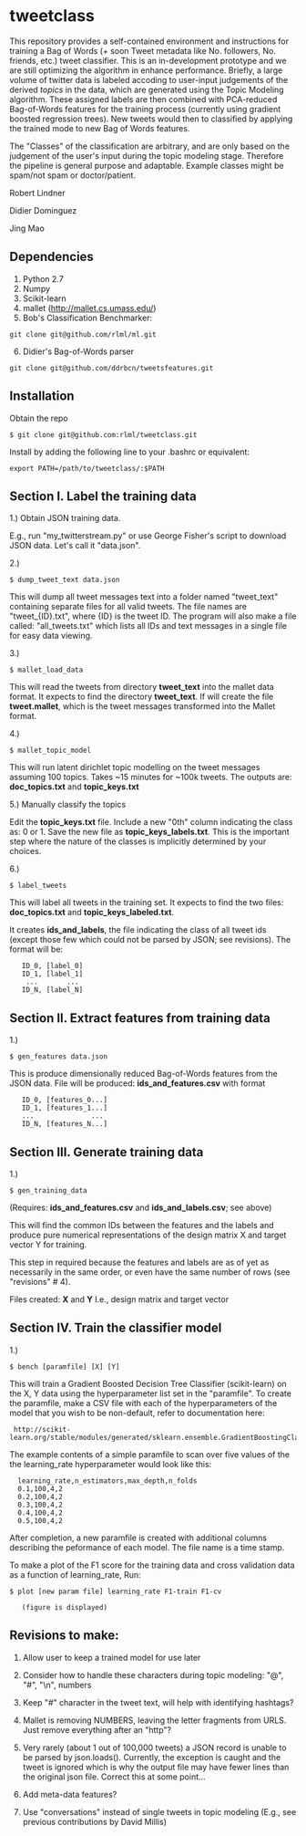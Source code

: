 tweetclass
==========
This repository provides a self-contained environment and instructions for training a Bag of Words (+ soon Tweet metadata like No. followers, No. friends, etc.) tweet classifier.  This is an in-development prototype and we are still optimizing the algorithm in enhance performance.  Briefly, a large volume of twitter data is labeled accoding to user-input judgements of the derived *topics* in the data, which are generated using the Topic Modeling algorithm.  These assigned labels are then combined with PCA-reduced Bag-of-Words features for the training process (currently using gradient boosted regression trees).  New tweets would then to classified by applying the trained mode to new Bag of Words features.

The "Classes" of the classification are arbitrary, and are only based on the judgement of the user's input during the topic modeling stage.  Therefore the pipeline is general purpose and adaptable.  Example classes might be spam/not spam or doctor/patient.



Robert Lindner

Didier Dominguez

Jing Mao


Dependencies
--------------
1. Python 2.7
2. Numpy
3. Scikit-learn
4. mallet (http://mallet.cs.umass.edu/)
5. Bob's Classification Benchmarker:
```
git clone git@github.com/rlml/ml.git
```
6. Didier's Bag-of-Words parser 
```
git clone git@github.com/ddrbcn/tweetsfeatures.git
```

Installation
------------
Obtain the repo
```
$ git clone git@github.com:rlml/tweetclass.git
```
Install by adding the following line to
your .bashrc or equivalent:
```
export PATH=/path/to/tweetclass/:$PATH
```



Section I. Label the training data
---------------------------------------

1.) Obtain JSON training data.

E.g., run "my_twitterstream.py" or use
George Fisher's script to download JSON data.
Let's call it "data.json".


2.)
```
$ dump_tweet_text data.json
```

This will dump all tweet messages text into a 
folder named "tweet_text" containing separate 
files for all valid tweets.  The file names 
are "tweet_{ID}.txt", where {ID} is the tweet ID.
The program will also make a file called:
"all_tweets.txt" which lists all IDs and text
messages in a single file for easy data viewing.


3.)
```
$ mallet_load_data
```

This will read the tweets from directory **tweet_text**
into the mallet data format.
It expects to find the directory **tweet_text**.
If will create the file **tweet.mallet**, which is the tweet messages
transformed into the Mallet format.

4.) 
```
$ mallet_topic_model
```
This will run latent dirichlet topic modelling on
the tweet messages assuming 100 topics.
Takes ~15 minutes for  ~100k tweets.  The outputs are:
**doc_topics.txt** and **topic_keys.txt**

5.) Manually classify the topics

Edit the **topic_keys.txt** file.
Include a new "0th" column indicating the class as: 0  or 1.
Save the new file as **topic_keys_labels.txt**.
This is the important step where the nature of the
classes is implicitly determined by your choices.


6.) 
```
$ label_tweets
```
This will label all tweets in the training set.
It expects to find the two files: **doc_topics.txt**
and **topic_keys_labeled.txt**.

It creates **ids_and_labels**, the file indicating the 
class of all tweet ids (except those few which could
not be parsed by JSON; see revisions). The format will be:

       ID_0, [label_0] 
       ID_1, [label_1] 
        ...       ...   
       ID_N, [label_N] 





Section II. Extract features from training data
-----------------------------------------------
1.)  
```
$ gen_features data.json
```

This is produce dimensionally reduced 
Bag-of-Words features from the JSON data.
File will be produced: **ids_and_features.csv** 
with format

       ID_0, [features_0...] 
       ID_1, [features_1...] 
       ...              ...  
       ID_N, [features_N...] 



Section III. Generate training data
------------------------------------

1.)
```
$ gen_training_data
```

(Requires: **ids_and_features.csv** and **ids_and_labels.csv**; see above)

This will find the common IDs between the features and the
labels and produce pure numerical representations of the
design matrix X and target vector Y for training.

This step in required because the features and labels
are as of yet as necessarily in the same order, or even
have the same number of rows (see "revisions" # 4).

Files created: **X** and **Y**
I.e., design matrix and target vector


Section IV. Train the classifier model
--------------------------------------

1.) 
```
$ bench [paramfile] [X] [Y]
```

This will train a Gradient Boosted Decision Tree Classifier
(scikit-learn) on the X, Y data using the hyperparameter 
list set in the "paramfile".  To create the paramfile, make a 
CSV file with each of the hyperparameters of the model that 
you wish to be non-default, refer to documentation here:

     http://scikit-learn.org/stable/modules/generated/sklearn.ensemble.GradientBoostingClassifier.html

The example contents of a simple paramfile to scan over
five values of the the learning_rate hyperparameter 
would look like this:

      learning_rate,n_estimators,max_depth,n_folds
      0.1,100,4,2                                   
      0.2,100,4,2                                   
      0.3,100,4,2                                   
      0.4,100,4,2                                   
      0.5,100,4,2

After completion, a new paramfile is created with additional
columns describing the peformance of each model.
The file name is a time stamp.  

To make a plot of the F1 score for the training data and
cross validation data as a function of learning_rate, Run:

```
$ plot [new param file] learning_rate F1-train F1-cv
```
       (figure is displayed)






Revisions to make:
--------------------
1. Allow user to keep a trained model for use later

2.  Consider how to handle these characters during
   topic modeling:
    "@", "#", "\n", numbers

3.   Keep "#" character in the tweet text, 
    will help with identifying hashtags?

4.   Mallet is removing NUMBERS, leaving the letter fragments from URLS.
    Just remove everything after an "http"?

5.  Very rarely (about 1 out of 100,000 tweets) a JSON
   record is unable to be parsed by json.loads().
   Currently, the exception is caught and the tweet is ignored
   which is why the output file may have fewer lines than the
   original json file.  Correct this at some point...

6. Add meta-data features?

7. Use "conversations" instead of single tweets in topic modeling (E.g., see previous contributions by David Millis)
